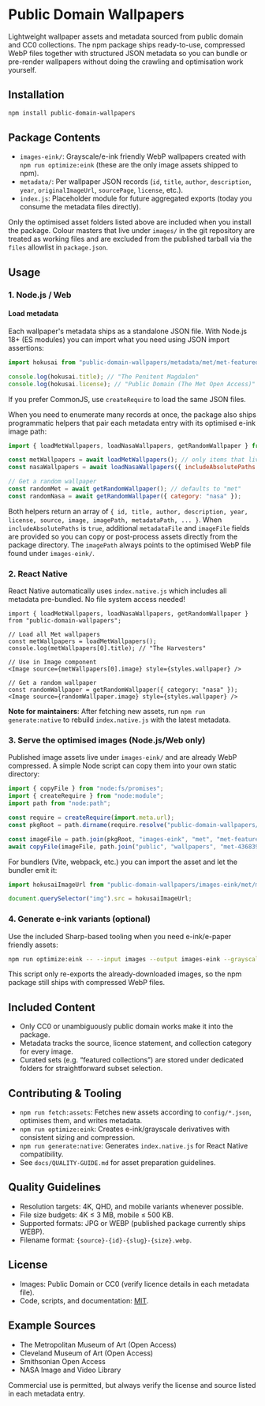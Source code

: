 # Public Domain Wallpapers

Lightweight wallpaper assets and metadata sourced from public domain and CC0 collections. The npm package ships ready-to-use, compressed WebP files together with structured JSON metadata so you can bundle or pre-render wallpapers without doing the crawling and optimisation work yourself.

## Installation

```bash
npm install public-domain-wallpapers
```

## Package Contents

- `images-eink/`: Grayscale/e-ink friendly WebP wallpapers created with `npm run optimize:eink` (these are the only image assets shipped to npm).
- `metadata/`: Per wallpaper JSON records (`id`, `title`, `author`, `description`, `year`, `originalImageUrl`, `sourcePage`, `license`, etc.).
- `index.js`: Placeholder module for future aggregated exports (today you consume the metadata files directly).

Only the optimised asset folders listed above are included when you install the package. Colour masters that live under `images/` in the git repository are treated as working files and are excluded from the published tarball via the `files` allowlist in `package.json`.

## Usage

### 1. Node.js / Web

#### Load metadata

Each wallpaper's metadata ships as a standalone JSON file. With Node.js 18+ (ES modules) you can import what you need using JSON import assertions:

```js
import hokusai from "public-domain-wallpapers/metadata/met/met-featured-collection/met-436839.json" assert { type: "json" };

console.log(hokusai.title); // "The Penitent Magdalen"
console.log(hokusai.license); // "Public Domain (The Met Open Access)"
```

If you prefer CommonJS, use `createRequire` to load the same JSON files.

When you need to enumerate many records at once, the package also ships programmatic helpers that pair each metadata entry with its optimised e-ink image path:

```js
import { loadMetWallpapers, loadNasaWallpapers, getRandomWallpaper } from "public-domain-wallpapers";

const metWallpapers = await loadMetWallpapers(); // only items that live in metadata/met
const nasaWallpapers = await loadNasaWallpapers({ includeAbsolutePaths: true });

// Get a random wallpaper
const randomMet = await getRandomWallpaper(); // defaults to "met"
const randomNasa = await getRandomWallpaper({ category: "nasa" });
```

Both helpers return an array of `{ id, title, author, description, year, license, source, image, imagePath, metadataPath, ... }`. When `includeAbsolutePaths` is `true`, additional `metadataFile` and `imageFile` fields are provided so you can copy or post-process assets directly from the package directory. The `imagePath` always points to the optimised WebP file found under `images-eink/`.

### 2. React Native

React Native automatically uses `index.native.js` which includes all metadata pre-bundled. No file system access needed!

```tsx
import { loadMetWallpapers, loadNasaWallpapers, getRandomWallpaper } from "public-domain-wallpapers";

// Load all Met wallpapers
const metWallpapers = loadMetWallpapers();
console.log(metWallpapers[0].title); // "The Harvesters"

// Use in Image component
<Image source={metWallpapers[0].image} style={styles.wallpaper} />

// Get a random wallpaper
const randomWallpaper = getRandomWallpaper({ category: "nasa" });
<Image source={randomWallpaper.image} style={styles.wallpaper} />
```

**Note for maintainers**: After fetching new assets, run `npm run generate:native` to rebuild `index.native.js` with the latest metadata.

### 3. Serve the optimised images (Node.js/Web only)

Published image assets live under `images-eink/` and are already WebP compressed. A simple Node script can copy them into your own static directory:

```js
import { copyFile } from "node:fs/promises";
import { createRequire } from "node:module";
import path from "node:path";

const require = createRequire(import.meta.url);
const pkgRoot = path.dirname(require.resolve("public-domain-wallpapers/package.json"));

const imageFile = path.join(pkgRoot, "images-eink", "met", "met-featured-collection", "met-436839.webp");
await copyFile(imageFile, path.join("public", "wallpapers", "met-436839.webp"));
```

For bundlers (Vite, webpack, etc.) you can import the asset and let the bundler emit it:

```js
import hokusaiImageUrl from "public-domain-wallpapers/images-eink/met/met-featured-collection/met-436839.webp?url";

document.querySelector("img").src = hokusaiImageUrl;
```

### 4. Generate e-ink variants (optional)

Use the included Sharp-based tooling when you need e-ink/e-paper friendly assets:

```bash
npm run optimize:eink -- --input images --output images-eink --grayscale --maxWidth 1448 --maxHeight 1072
```

This script only re-exports the already-downloaded images, so the npm package still ships with compressed WebP files.

## Included Content

- Only CC0 or unambiguously public domain works make it into the package.
- Metadata tracks the source, licence statement, and collection category for every image.
- Curated sets (e.g. “featured collections”) are stored under dedicated folders for straightforward subset selection.

## Contributing & Tooling

- `npm run fetch:assets`: Fetches new assets according to `config/*.json`, optimises them, and writes metadata.
- `npm run optimize:eink`: Creates e-ink/grayscale derivatives with consistent sizing and compression.
- `npm run generate:native`: Generates `index.native.js` for React Native compatibility.
- See `docs/QUALITY-GUIDE.md` for asset preparation guidelines.

## Quality Guidelines

- Resolution targets: 4K, QHD, and mobile variants whenever possible.
- File size budgets: 4K ≤ 3 MB, mobile ≤ 500 KB.
- Supported formats: JPG or WEBP (published package currently ships WEBP).
- Filename format: `{source}-{id}-{slug}-{size}.webp`.

## License

- Images: Public Domain or CC0 (verify licence details in each metadata file).
- Code, scripts, and documentation: [MIT](LICENSE).

## Example Sources

- The Metropolitan Museum of Art (Open Access)
- Cleveland Museum of Art (Open Access)
- Smithsonian Open Access
- NASA Image and Video Library

Commercial use is permitted, but always verify the license and source listed in each metadata entry.
